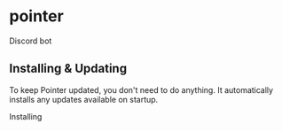 # pointer
Discord bot

## Installing & Updating

To keep Pointer updated, you don't need to do anything. It automatically installs any updates available on startup.

Installing
